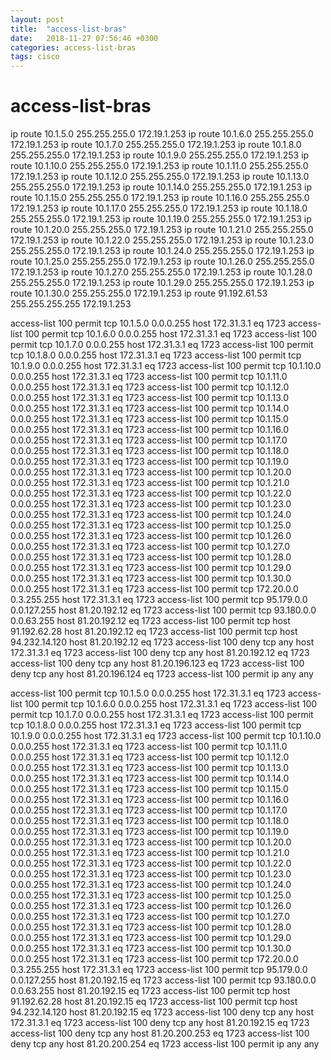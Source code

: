 ```yaml
---
layout: post
title:  "access-list-bras"
date:   2018-11-27 07:56:46 +0300
categories: access-list-bras
tags: cisco
---
```


# access-list-bras
ip route 10.1.5.0 255.255.255.0 172.19.1.253
ip route 10.1.6.0 255.255.255.0 172.19.1.253
ip route 10.1.7.0 255.255.255.0 172.19.1.253
ip route 10.1.8.0 255.255.255.0 172.19.1.253
ip route 10.1.9.0 255.255.255.0 172.19.1.253
ip route 10.1.10.0 255.255.255.0 172.19.1.253
ip route 10.1.11.0 255.255.255.0 172.19.1.253
ip route 10.1.12.0 255.255.255.0 172.19.1.253
ip route 10.1.13.0 255.255.255.0 172.19.1.253
ip route 10.1.14.0 255.255.255.0 172.19.1.253
ip route 10.1.15.0 255.255.255.0 172.19.1.253
ip route 10.1.16.0 255.255.255.0 172.19.1.253
ip route 10.1.17.0 255.255.255.0 172.19.1.253
ip route 10.1.18.0 255.255.255.0 172.19.1.253
ip route 10.1.19.0 255.255.255.0 172.19.1.253
ip route 10.1.20.0 255.255.255.0 172.19.1.253
ip route 10.1.21.0 255.255.255.0 172.19.1.253
ip route 10.1.22.0 255.255.255.0 172.19.1.253
ip route 10.1.23.0 255.255.255.0 172.19.1.253
ip route 10.1.24.0 255.255.255.0 172.19.1.253
ip route 10.1.25.0 255.255.255.0 172.19.1.253
ip route 10.1.26.0 255.255.255.0 172.19.1.253
ip route 10.1.27.0 255.255.255.0 172.19.1.253
ip route 10.1.28.0 255.255.255.0 172.19.1.253
ip route 10.1.29.0 255.255.255.0 172.19.1.253
ip route 10.1.30.0 255.255.255.0 172.19.1.253
ip route 91.192.61.53 255.255.255.255 172.19.1.253






access-list 100 permit tcp 10.1.5.0 0.0.0.255 host 172.31.3.1 eq 1723
access-list 100 permit tcp 10.1.6.0 0.0.0.255 host 172.31.3.1 eq 1723
access-list 100 permit tcp 10.1.7.0 0.0.0.255 host 172.31.3.1 eq 1723
access-list 100 permit tcp 10.1.8.0 0.0.0.255 host 172.31.3.1 eq 1723
access-list 100 permit tcp 10.1.9.0 0.0.0.255 host 172.31.3.1 eq 1723
access-list 100 permit tcp 10.1.10.0 0.0.0.255 host 172.31.3.1 eq 1723
access-list 100 permit tcp 10.1.11.0 0.0.0.255 host 172.31.3.1 eq 1723
access-list 100 permit tcp 10.1.12.0 0.0.0.255 host 172.31.3.1 eq 1723
access-list 100 permit tcp 10.1.13.0 0.0.0.255 host 172.31.3.1 eq 1723
access-list 100 permit tcp 10.1.14.0 0.0.0.255 host 172.31.3.1 eq 1723
access-list 100 permit tcp 10.1.15.0 0.0.0.255 host 172.31.3.1 eq 1723
access-list 100 permit tcp 10.1.16.0 0.0.0.255 host 172.31.3.1 eq 1723
access-list 100 permit tcp 10.1.17.0 0.0.0.255 host 172.31.3.1 eq 1723
access-list 100 permit tcp 10.1.18.0 0.0.0.255 host 172.31.3.1 eq 1723
access-list 100 permit tcp 10.1.19.0 0.0.0.255 host 172.31.3.1 eq 1723
access-list 100 permit tcp 10.1.20.0 0.0.0.255 host 172.31.3.1 eq 1723
access-list 100 permit tcp 10.1.21.0 0.0.0.255 host 172.31.3.1 eq 1723
access-list 100 permit tcp 10.1.22.0 0.0.0.255 host 172.31.3.1 eq 1723
access-list 100 permit tcp 10.1.23.0 0.0.0.255 host 172.31.3.1 eq 1723
access-list 100 permit tcp 10.1.24.0 0.0.0.255 host 172.31.3.1 eq 1723
access-list 100 permit tcp 10.1.25.0 0.0.0.255 host 172.31.3.1 eq 1723
access-list 100 permit tcp 10.1.26.0 0.0.0.255 host 172.31.3.1 eq 1723
access-list 100 permit tcp 10.1.27.0 0.0.0.255 host 172.31.3.1 eq 1723
access-list 100 permit tcp 10.1.28.0 0.0.0.255 host 172.31.3.1 eq 1723
access-list 100 permit tcp 10.1.29.0 0.0.0.255 host 172.31.3.1 eq 1723
access-list 100 permit tcp 10.1.30.0 0.0.0.255 host 172.31.3.1 eq 1723
access-list 100 permit tcp 172.20.0.0 0.3.255.255 host 172.31.3.1 eq 1723
access-list 100 permit tcp 95.179.0.0 0.0.127.255 host 81.20.192.12 eq 1723
access-list 100 permit tcp 93.180.0.0 0.0.63.255 host 81.20.192.12 eq 1723
access-list 100 permit tcp host 91.192.62.28 host 81.20.192.12 eq 1723
access-list 100 permit tcp host 94.232.14.120 host 81.20.192.12 eq 1723
access-list 100 deny   tcp any host 172.31.3.1 eq 1723
access-list 100 deny   tcp any host 81.20.192.12 eq 1723
access-list 100 deny   tcp any host 81.20.196.123 eq 1723
access-list 100 deny   tcp any host 81.20.196.124 eq 1723
access-list 100 permit ip any any













access-list 100 permit tcp 10.1.5.0 0.0.0.255 host 172.31.3.1 eq 1723
access-list 100 permit tcp 10.1.6.0 0.0.0.255 host 172.31.3.1 eq 1723
access-list 100 permit tcp 10.1.7.0 0.0.0.255 host 172.31.3.1 eq 1723
access-list 100 permit tcp 10.1.8.0 0.0.0.255 host 172.31.3.1 eq 1723
access-list 100 permit tcp 10.1.9.0 0.0.0.255 host 172.31.3.1 eq 1723
access-list 100 permit tcp 10.1.10.0 0.0.0.255 host 172.31.3.1 eq 1723
access-list 100 permit tcp 10.1.11.0 0.0.0.255 host 172.31.3.1 eq 1723
access-list 100 permit tcp 10.1.12.0 0.0.0.255 host 172.31.3.1 eq 1723
access-list 100 permit tcp 10.1.13.0 0.0.0.255 host 172.31.3.1 eq 1723
access-list 100 permit tcp 10.1.14.0 0.0.0.255 host 172.31.3.1 eq 1723
access-list 100 permit tcp 10.1.15.0 0.0.0.255 host 172.31.3.1 eq 1723
access-list 100 permit tcp 10.1.16.0 0.0.0.255 host 172.31.3.1 eq 1723
access-list 100 permit tcp 10.1.17.0 0.0.0.255 host 172.31.3.1 eq 1723
access-list 100 permit tcp 10.1.18.0 0.0.0.255 host 172.31.3.1 eq 1723
access-list 100 permit tcp 10.1.19.0 0.0.0.255 host 172.31.3.1 eq 1723
access-list 100 permit tcp 10.1.20.0 0.0.0.255 host 172.31.3.1 eq 1723
access-list 100 permit tcp 10.1.21.0 0.0.0.255 host 172.31.3.1 eq 1723
access-list 100 permit tcp 10.1.22.0 0.0.0.255 host 172.31.3.1 eq 1723
access-list 100 permit tcp 10.1.23.0 0.0.0.255 host 172.31.3.1 eq 1723
access-list 100 permit tcp 10.1.24.0 0.0.0.255 host 172.31.3.1 eq 1723
access-list 100 permit tcp 10.1.25.0 0.0.0.255 host 172.31.3.1 eq 1723
access-list 100 permit tcp 10.1.26.0 0.0.0.255 host 172.31.3.1 eq 1723
access-list 100 permit tcp 10.1.27.0 0.0.0.255 host 172.31.3.1 eq 1723
access-list 100 permit tcp 10.1.28.0 0.0.0.255 host 172.31.3.1 eq 1723
access-list 100 permit tcp 10.1.29.0 0.0.0.255 host 172.31.3.1 eq 1723
access-list 100 permit tcp 10.1.30.0 0.0.0.255 host 172.31.3.1 eq 1723
access-list 100 permit tcp 172.20.0.0 0.3.255.255 host 172.31.3.1 eq 1723
access-list 100 permit tcp 95.179.0.0 0.0.127.255 host 81.20.192.15 eq 1723
access-list 100 permit tcp 93.180.0.0 0.0.63.255 host 81.20.192.15 eq 1723
access-list 100 permit tcp host 91.192.62.28 host 81.20.192.15 eq 1723
access-list 100 permit tcp host 94.232.14.120 host 81.20.192.15 eq 1723
access-list 100 deny   tcp any host 172.31.3.1 eq 1723
access-list 100 deny   tcp any host 81.20.192.15 eq 1723
access-list 100 deny   tcp any host 81.20.200.253 eq 1723
access-list 100 deny   tcp any host 81.20.200.254 eq 1723
access-list 100 permit ip any any

